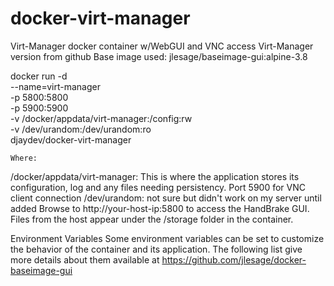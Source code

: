 # docker-virt-manager
Virt-Manager docker container w/WebGUI and VNC access
Virt-Manager version from github
Base image used: jlesage/baseimage-gui:alpine-3.8

docker run -d \
    --name=virt-manager \
    -p 5800:5800 \
    -p 5900:5900 \
    -v /docker/appdata/virt-manager:/config:rw \
    -v /dev/urandom:/dev/urandom:ro \
    djaydev/docker-virt-manager
    
    Where:

/docker/appdata/virt-manager: This is where the application stores its configuration, log and any files needing persistency.
Port 5900 for VNC client connection
/dev/urandom: not sure but didn't work on my server until added
Browse to http://your-host-ip:5800 to access the HandBrake GUI. Files from the host appear under the /storage folder in the container.

Environment Variables
Some environment variables can be set to customize the behavior of the container and its application. The following list give more details about them available at https://github.com/jlesage/docker-baseimage-gui
